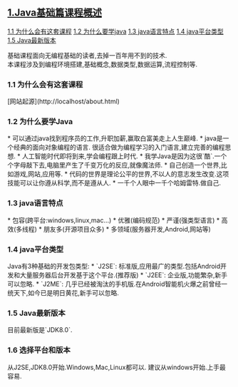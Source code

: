 <div class="list-group">
	<a class="single_line list-group-item list-group-item-success" href="#1"><h2>1.Java基础篇课程概述</h2></a>
	<a class="single_line list-group-item" href="#1.1">1.1 为什么会有这套课程</a>
	<a class="single_line list-group-item" href="#1.2">1.2 为什么要学java</a>
	<a class="single_line list-group-item" href="#1.3">1.3 java语言特点</a>
	<a class="single_line list-group-item" href="#1.4">1.4 java平台类型</a>
	<a class="single_line list-group-item" href="#1.5">1.5 Java最新版本</a>
</div>

<div class="jumbotron">
<p>基础课程面向无编程基础的读者,去掉一百年用不到的技术.<br>  
本课程涉及到编程环境搭建,基础概念,数据类型,数据运算,流程控制等.</p>  
</div>

<h3 id = "1.1" class="alert alert-success">1.1 为什么会有这套课程</h3>
[网站起源](http://localhost/about.html)

<h3 id = "1.2" class="alert alert-success">1.2 为什么要学Java</h3>
* 可以通过java找到程序员的工作,升职加薪,赢取白富美走上人生巅峰.  
* java是一个经典的面向对象编程的语言. 很适合做为编程学习的入门语言,建立完善的编程思想.   
* 人工智能时代即将到来,学会编程跟上时代.   
* 我学Java是因为这很`酷`.一个个字母敲下去,电脑里产生了千变万化的反应,就像魔法师.  
* 自己创造一个世界,比如游戏,网站,应用等.   
* 代码的世界是理论公平的世界,不以人的意志发生改变.这项技能可以让你遵从科学,而不是遵从人.  
* 一千个人眼中一千个哈姆雷特.做自己.   

<h3 id = "1.3" class="alert alert-success">1.3 java语言特点</h3>
* 包容(跨平台:windows,linux,mac...)   
* 优雅(编码规范)   
* 严谨(强类型语言)  
* 高效(多线程)   
* 朋友多(开源项目众多)   
* 多领域(服务器开发,Android,网站等)   

<h3 id = "1.4" class="alert alert-success">1.4 java平台类型</h3>
Java有3种基础的开发包类型:   
* `J2SE`: 标准版,应用最广的类型.包括Android开发和大量服务器后台开发基于这个平台.(推荐版)   
* `J2EE`: 企业版,功能繁杂,新手可以忽略.   
* `J2ME`: 几乎已经被淘汰的手机版.在Android智能机火爆之前曾经一统天下,如今已是明日黄花,新手可以忽略.   

<h3 id = "1.5" class="alert alert-success">1.5 Java最新版本</h3>
目前最新版是`JDK8.0`.

<h3 id = "1.6" class="alert alert-success">1.6 选择平台和版本</h3>
从J2SE,JDK8.0开始.Windows,Mac,Linux都可以.    
建议从windows开始.上手最容易.     